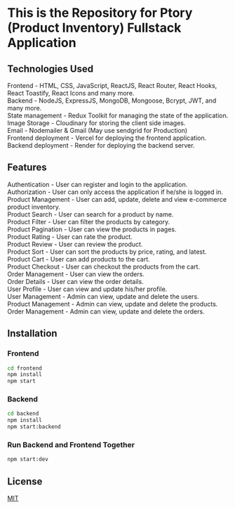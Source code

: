 # This is the Repository for Ptory (Product Inventory) Fullstack Application

## Technologies Used

Frontend - HTML, CSS, JavaScript, ReactJS, React Router, React Hooks, React Toastify, React Icons and many more. <br />
Backend - NodeJS, ExpressJS, MongoDB, Mongoose, Bcrypt, JWT, and many more. <br />
State management - Redux Toolkit for managing the state of the application. <br />
Image Storage - Cloudinary for storing the client side images. <br />
Email - Nodemailer & Gmail (May use sendgrid for Production) <br />
Frontend deployment - Vercel for deploying the frontend application. <br />
Backend deployment - Render for deploying the backend server. <br />

## Features

Authentication - User can register and login to the application. <br />
Authorization - User can only access the application if he/she is logged in. <br />
Product Management - User can add, update, delete and view e-commerce product inventory. <br />
Product Search - User can search for a product by name. <br />
Product Filter - User can filter the products by category. <br />
Product Pagination - User can view the products in pages. <br />
Product Rating - User can rate the product. <br />
Product Review - User can review the product. <br />
Product Sort - User can sort the products by price, rating, and latest. <br />
Product Cart - User can add products to the cart. <br />
Product Checkout - User can checkout the products from the cart. <br />
Order Management - User can view the orders. <br />
Order Details - User can view the order details. <br />
User Profile - User can view and update his/her profile. <br />
User Management - Admin can view, update and delete the users. <br />
Product Management - Admin can view, update and delete the products. <br />
Order Management - Admin can view, update and delete the orders. <br />

## Installation

### Frontend

```bash
cd frontend
npm install
npm start
```

### Backend

```bash
cd backend
npm install
npm start:backend
```

### Run Backend and Frontend Together

```bash
npm start:dev
```

## License

[MIT](https://www.egomson.com/licenses/mit/)
